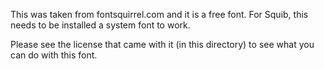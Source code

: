 This was taken from fontsquirrel.com and it is a free font. For Squib, this needs to be installed a system font to work.

Please see the license that came with it (in this directory) to see what you can do with this font.
